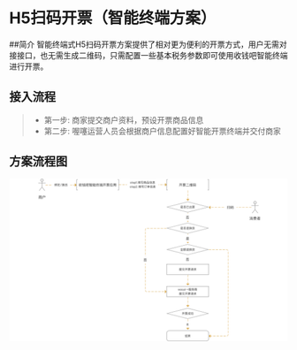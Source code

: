 # H5扫码开票（智能终端方案）
##简介
智能终端式H5扫码开票方案提供了相对更为便利的开票方式，用户无需对接接口，也无需生成二维码，只需配置一些基本税务参数即可使用收钱吧智能终端进行开票。

## 接入流程

 > * 第一步: 商家提交商户资料，预设开票商品信息
 > * 第二步: 喔噻运营人员会根据商户信息配置好智能开票终端并交付商家
  
## 方案流程图

![](../img/a920_flow.png?raw=true)